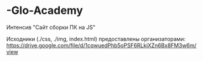 # -Glo-Academy

Интенсив "Сайт сборки ПК на JS"

Исходники (./css, ./img, index.html) предоставлены организаторами: https://drive.google.com/file/d/1cqwuedPhb5oPSF6RLkjXZn6Bx8FM3w6m/view
